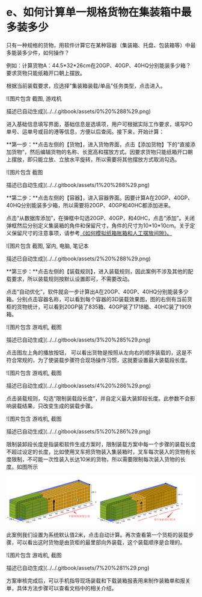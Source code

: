 # e、如何计算单一规格货物在集装箱中最多装多少

只有一种规格的货物，用软件计算它在某种容器（集装箱、托盘、包装箱等）中最多能装多少件，如何操作？

例如：计算货物A：44.5\*32\*26cm在20GP、40GP、40HQ分别能装多少箱？要求货物只能纸箱开口朝上摆放。

根据当前装载要求，应选择"集装箱装载/单品"任务类型，点击进入。

![&#x56FE;&#x7247;&#x5305;&#x542B; &#x622A;&#x56FE;, &#x6E38;&#x620F;&#x673A;

&#x63CF;&#x8FF0;&#x5DF2;&#x81EA;&#x52A8;&#x751F;&#x6210;](../../.gitbook/assets/0%20%288%29.png)

进入基础信息填写界面，基础信息是选填项，用户可根据实际工作要求，填写PO单号、运单号或目的港等信息，方便以后查阅。接下来，开始计算：

**第一步：**点击左侧的【货物】，进入货物界面，点击【添加货物】下的“直接添加货物”，然后编辑货物的名称、长宽高和摆放方式。因要求货物只能纸箱开口朝上摆放，即只能立放、立放水平旋转，所以需要将其他摆放方式取消勾选。

![&#x56FE;&#x7247;&#x5305;&#x542B; &#x622A;&#x56FE;

&#x63CF;&#x8FF0;&#x5DF2;&#x81EA;&#x52A8;&#x751F;&#x6210;](../../.gitbook/assets/1%20%288%29.png)

**第二步：**点击左侧的【容器】，进入容器界面。因要计算A在20GP、40GP、40HQ分别能装多少箱，所以需要将20GP、40GP和40HC都添加进来。

点击“从数据库添加”，在弹框中勾选20GP、40GP，和40HC，点击“添加”。关闭弹框然后分别定义集装箱的角件和保留尺寸，角件的尺寸为10\*10\*10cm。关于定义保留尺寸的注意事项，请参考[《如何模拟纸箱胀箱和人工摆放间隙》。]()

![&#x56FE;&#x7247;&#x5305;&#x542B; &#x622A;&#x56FE;, &#x5BA4;&#x5185;, &#x7535;&#x8111;, &#x7B14;&#x8BB0;&#x672C;

&#x63CF;&#x8FF0;&#x5DF2;&#x81EA;&#x52A8;&#x751F;&#x6210;](../../.gitbook/assets/2%20%288%29.png)

**第三步：**点击左侧的【装载规则】，进入装载规则，因此案例不涉及其他的配载要求，所以装载规则按默认设置即可，不需要改动。

点击“自动优化”，软件就会一步计算出A在20GP、40GP、40HQ分别能装多少箱。分别点击容器名称，可以看到每个容器的3D装载效果图，图的右侧有当前货柜的货物统计，可以看到20GP装了835箱、40GP装了1718箱、40HC装了1909箱。

![&#x56FE;&#x7247;&#x5305;&#x542B; &#x6E38;&#x620F;&#x673A;, &#x622A;&#x56FE;

&#x63CF;&#x8FF0;&#x5DF2;&#x81EA;&#x52A8;&#x751F;&#x6210;](../../.gitbook/assets/3%20%285%29.png)

点击图左上角的播放按钮， 可以看出货物是按照从左向右的顺序装载的，这是不符合常规的，为了使装载步骤符合现场操作习惯，这就要设置最大装载段长度。

![&#x56FE;&#x7247;&#x5305;&#x542B; &#x6E38;&#x620F;&#x673A;, &#x622A;&#x56FE;

&#x63CF;&#x8FF0;&#x5DF2;&#x81EA;&#x52A8;&#x751F;&#x6210;](../../.gitbook/assets/4%20%286%29.png)

点击装载规则，勾选“限制装载段长度”，并自定义最大装卸段长度。此参数不会影响装载结果，只改变生成的装载步骤。

![&#x56FE;&#x7247;&#x5305;&#x542B; &#x6E38;&#x620F;&#x673A;, &#x622A;&#x56FE;

&#x63CF;&#x8FF0;&#x5DF2;&#x81EA;&#x52A8;&#x751F;&#x6210;](../../.gitbook/assets/5%20%286%29.png)

限制装卸段长度是指装柜软件生成方案时，限制装载方案中每一个步骤的装载长度不超过设定的长度，比如使用叉车把货物装入集装箱时，叉车每次装入的货物有长度限制，不可能一次性装入长达10米的货物，所以需要限制每次装入货物的长度。如图所示

![](../../.gitbook/assets/6%20%286%29.png)

此案例我们设置为系统默认值2米，点击自动计算。再次查看第一个货柜的装载步骤，可以看出这时货物是由货柜的最里部向外装载，这个装载顺序是合理的。

![&#x56FE;&#x7247;&#x5305;&#x542B; &#x6E38;&#x620F;&#x673A;, &#x622A;&#x56FE;

&#x63CF;&#x8FF0;&#x5DF2;&#x81EA;&#x52A8;&#x751F;&#x6210;](../../.gitbook/assets/7%20%281%29.png)

方案审核完成后，可以手机指导现场装载和下载装箱报表用来制作装箱单和报关单，具体方法步骤可以查看文档中的相关介绍。

